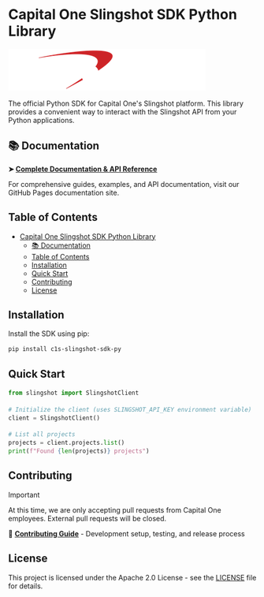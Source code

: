 # Capital One Slingshot SDK Python Library

![Capital One Slingshot Logo](https://raw.githubusercontent.com/capitalone/c1s-slingshot-sdk-py/main/docs/_static/slingshot-small-logo.png)

The official Python SDK for Capital One's Slingshot platform. This library provides a convenient way to interact with the Slingshot API from your Python applications.

## 📚 Documentation

**➤ [Complete Documentation & API Reference](https://capitalone.github.io/c1s-slingshot-sdk-py/)**

For comprehensive guides, examples, and API documentation, visit our GitHub Pages documentation site.

## Table of Contents

- [Capital One Slingshot SDK Python Library](#capital-one-slingshot-sdk-python-library)
  - [📚 Documentation](#-documentation)
  - [Table of Contents](#table-of-contents)
  - [Installation](#installation)
  - [Quick Start](#quick-start)
  - [Contributing](#contributing)
  - [License](#license)

## Installation

Install the SDK using pip:

```bash
pip install c1s-slingshot-sdk-py
```

## Quick Start

```python
from slingshot import SlingshotClient

# Initialize the client (uses SLINGSHOT_API_KEY environment variable)
client = SlingshotClient()

# List all projects
projects = client.projects.list()
print(f"Found {len(projects)} projects")
```

## Contributing

> [!IMPORTANT]
> At this time, we are only accepting pull requests from Capital One employees. External pull requests will be closed.

🔧 **[Contributing Guide](CONTRIBUTING.md)** - Development setup, testing, and release process

## License

This project is licensed under the Apache 2.0 License - see the [LICENSE](LICENSE) file for details.

